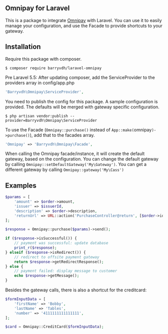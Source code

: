 ## Omnipay for Laravel

This is a package to integrate [Omnipay](https://github.com/omnipay/omnipay) with Laravel.
You can use it to easily manage your configuration, and use the Facade to provide shortcuts to your gateway.

## Installation

Require this package with composer.

```
$ composer require barryvdh/laravel-omnipay
```
    
Pre Laravel 5.5: After updating composer, add the ServiceProvider to the providers array in config/app.php

```php
'Barryvdh\Omnipay\ServiceProvider',
```

You need to publish the config for this package. A sample configuration is provided. The defaults will be merged with gateway specific configuration.

```
$ php artisan vendor:publish --provider=Barryvdh\Omnipay\ServiceProvider
```

To use the Facade (`Omnipay::purchase()` instead of `App::make(`omnipay`)->purchase()`), add that to the facades array.

```php
'Omnipay' => 'Barryvdh\Omnipay\Facade',
```

When calling the Omnipay facade/instance, it will create the default gateway, based on the configuration.
You can change the default gateway by calling `Omnipay::setDefaultGateway('My\Gateway')`.
You can get a different gateway by calling `Omnipay::gateway('My\Cass')`

## Examples

```php
$params = [
    'amount' => $order->amount,
    'issuer' => $issuerId,
    'description' => $order->description,
    'returnUrl' => URL::action('PurchaseController@return', [$order->id]),
];

$response = Omnipay::purchase($params)->send();

if ($response->isSuccessful()) {
    // payment was successful: update database
    print_r($response);
} elseif ($response->isRedirect()) {
    // redirect to offsite payment gateway
    return $response->getRedirectResponse();
} else {
    // payment failed: display message to customer
    echo $response->getMessage();
}
```

Besides the gateway calls, there is also a shortcut for the creditcard:

```php
$formInputData = [
    'firstName' => 'Bobby',
    'lastName' => 'Tables',
    'number' => '4111111111111111',
];

$card = Omnipay::CreditCard($formInputData);
```
